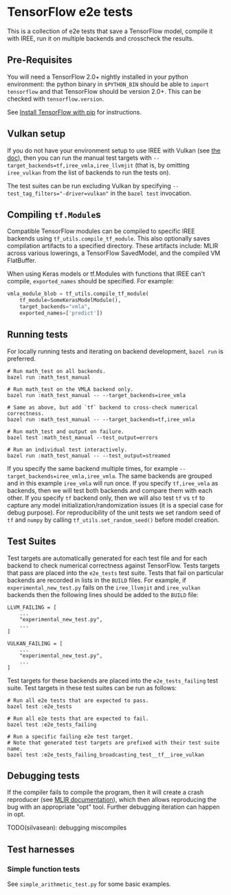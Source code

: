 # TensorFlow e2e tests

This is a collection of e2e tests that save a TensorFlow model, compile it with
IREE, run it on multiple backends and crosscheck the results.

## Pre-Requisites

You will need a TensorFlow 2.0+ nightly installed in your python environment:
the python binary in `$PYTHON_BIN` should be able to `import tensorflow` and
that TensorFlow should be version 2.0+. This can be checked with
`tensorflow.version`.

See [Install TensorFlow with pip](https://www.tensorflow.org/install/pip) for
instructions.

## Vulkan setup

If you do not have your environment setup to use IREE with Vulkan (see
[the doc](../../../docs/vulkan_and_spirv.md)), then you can run the manual test
targets with `--target_backends=tf,iree_vmla,iree_llvmjit` (that is, by omitting
`iree_vulkan` from the list of backends to run the tests on).

The test suites can be run excluding Vulkan by specifying
`--test_tag_filters="-driver=vulkan"` in the `bazel test` invocation.

## Compiling `tf.Module`s

Compatible TensorFlow modules can be compiled to specific IREE backends using
`tf_utils.compile_tf_module`. This also optionally saves compilation artifacts
to a specified directory. These artifacts include: MLIR across various
lowerings, a TensorFlow SavedModel, and the compiled VM FlatBuffer.

When using Keras models or tf.Modules with functions that IREE can't compile,
`exported_names` should be specified. For example:

```python
vmla_module_blob = tf_utils.compile_tf_module(
    tf_module=SomeKerasModelModule(),
    target_backends="vmla",
    exported_names=['predict'])
```

## Running tests

For locally running tests and iterating on backend development, `bazel run` is
preferred.

```shell
# Run math_test on all backends.
bazel run :math_test_manual

# Run math_test on the VMLA backend only.
bazel run :math_test_manual -- --target_backends=iree_vmla

# Same as above, but add `tf` backend to cross-check numerical correctness.
bazel run :math_test_manual -- --target_backends=tf,iree_vmla

# Run math_test and output on failure.
bazel test :math_test_manual --test_output=errors

# Run an individual test interactively.
bazel run :math_test_manual -- --test_output=streamed
```

If you specify the same backend multiple times, for example
`--target_backends=iree_vmla,iree_vmla`. The same backends are grouped and in
this example `iree_vmla` will run once. If you specify `tf,iree_vmla` as
backends, then we will test both backends and compare them with each other. If
you specify `tf` backend only, then we will also test `tf` vs `tf` to capture
any model initialization/randomization issues (it is a special case for debug
purpose). For reproducibility of the unit tests we set random seed of `tf` and
`numpy` by calling `tf_utils.set_random_seed()` before model creation.

## Test Suites

Test targets are automatically generated for each test file and for each backend
to check numerical correctness against TensorFlow. Tests targets that pass are
placed into the `e2e_tests` test suite. Tests that fail on particular backends
are recorded in lists in the `BUILD` files. For example, if
`experimental_new_test.py` fails on the `iree_llvmjit` and `iree_vulkan`
backends then the following lines should be added to the `BUILD` file:

```build
LLVM_FAILING = [
    ...
    "experimental_new_test.py",
    ...
]

VULKAN_FAILING = [
    ...
    "experimental_new_test.py",
    ...
]
```

Test targets for these backends are placed into the `e2e_tests_failing` test
suite. Test targets in these test suites can be run as follows:

```shell
# Run all e2e tests that are expected to pass.
bazel test :e2e_tests

# Run all e2e tests that are expected to fail.
bazel test :e2e_tests_failing

# Run a specific failing e2e test target.
# Note that generated test targets are prefixed with their test suite name.
bazel test :e2e_tests_failing_broadcasting_test__tf__iree_vulkan
```

## Debugging tests

If the compiler fails to compile the program, then it will create a crash
reproducer (see [MLIR documentation](https://mlir.llvm.org/docs/WritingAPass/)),
which then allows reproducing the bug with an appropriate "opt" tool. Further
debugging iteration can happen in opt.

TODO(silvasean): debugging miscompiles

## Test harnesses

### Simple function tests

See `simple_arithmetic_test.py` for some basic examples.
